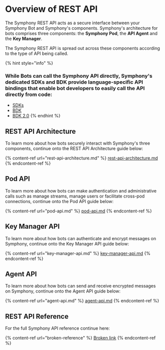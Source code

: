 # Overview of REST API

The Symphony REST API acts as a secure interface between your Symphony Bot and Symphony's components. Symphony's architecture for bots comprises three components: the **Symphony Pod**, the **API Agent** and the **Key Manager**.

The Symphony REST API is spread out across these components according to the type of API being called.

{% hint style="info" %}
### While Bots can call the Symphony API directly, Symphony's dedicated SDKs and BDK provide language-specific API bindings that enable bot developers to easily call the API directly from code:

* [SDKs](../../developer-tools/developer-tools/sdks.md)
* [BDK](../../developer-tools/developer-tools/bdk-2.0-java/bdk-1.0-java/)
* [BDK 2.0](../../developer-tools/developer-tools/bdk-2.0-java/)
{% endhint %}

## REST API Architecture

To learn more about how bots securely interact with Symphony's three components, continue onto the REST API Architecture guide below:

{% content-ref url="rest-api-architecture.md" %}
[rest-api-architecture.md](rest-api-architecture.md)
{% endcontent-ref %}

## Pod API

To learn more about how bots can make authentication and administrative calls such as manage streams, manage users or facilitate cross-pod connections, continue onto the Pod API guide below:

{% content-ref url="pod-api.md" %}
[pod-api.md](pod-api.md)
{% endcontent-ref %}

## Key Manager API

To learn more about how bots can authenticate and encrypt messages on Symphony, continue onto the Key Manager API guide below:

{% content-ref url="key-manager-api.md" %}
[key-manager-api.md](key-manager-api.md)
{% endcontent-ref %}

## Agent API

To learn more about how bots can send and receive encrypted messages on Symphony, continue onto the Agent API guide below:

{% content-ref url="agent-api.md" %}
[agent-api.md](agent-api.md)
{% endcontent-ref %}

## REST API Reference

For the full Symphony API reference continue here:

{% content-ref url="broken-reference" %}
[Broken link](broken-reference)
{% endcontent-ref %}
